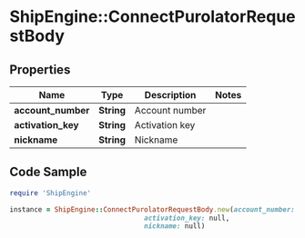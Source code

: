 # ShipEngine::ConnectPurolatorRequestBody

## Properties

Name | Type | Description | Notes
------------ | ------------- | ------------- | -------------
**account_number** | **String** | Account number | 
**activation_key** | **String** | Activation key | 
**nickname** | **String** | Nickname | 

## Code Sample

```ruby
require 'ShipEngine'

instance = ShipEngine::ConnectPurolatorRequestBody.new(account_number: null,
                                 activation_key: null,
                                 nickname: null)
```


